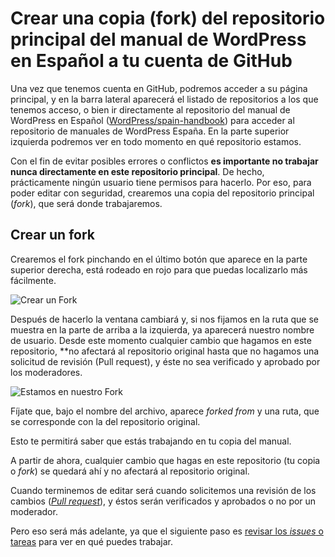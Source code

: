 # Crear una copia (fork) del repositorio principal del manual de WordPress en Español a tu cuenta de GitHub

Una vez que tenemos cuenta en GitHub, podremos acceder a su página principal, y en la barra lateral aparecerá el listado de repositorios a los que tenemos acceso, o bien ir directamente al repositorio del manual de WordPress en Español ([WordPress/spain-handbook](https://github.com/WordPress/spain-handbook)) para acceder al repositorio de manuales de WordPress España. En la parte superior izquierda podremos ver en todo momento en qué repositorio estamos.

Con el fin de evitar posibles errores o conflictos **es importante no trabajar nunca directamente en este repositorio principal**. De hecho, prácticamente ningún usuario tiene permisos para hacerlo. Por eso, para poder editar con seguridad, crearemos una copia del repositorio principal (_fork_), que será donde trabajaremos.

## Crear un fork

Crearemos el fork pinchando en el último botón que aparece en la parte superior derecha, está rodeado en rojo para que puedas localizarlo más fácilmente.

![Crear un Fork]( https://raw.githubusercontent.com/WordPress/spain-handbook/master/assets/Fork-crear.jpg)

Después de hacerlo la ventana cambiará y, si nos fijamos en la ruta que se muestra en la parte de arriba a la izquierda, ya aparecerá nuestro nombre de usuario. Desde este momento cualquier cambio que hagamos en este repositorio, **no afectará al repositorio original hasta que no hagamos una solicitud de revisión (Pull request), y éste no sea verificado y aprobado por los moderadores.

![Estamos en nuestro Fork](https://raw.githubusercontent.com/WordPress/spain-handbook/master/assets/Fork-estamos-en-fork.jpg)

Fíjate que, bajo el nombre del archivo, aparece _forked from_ y una ruta, que se corresponde con la del repositorio original.

Esto te permitirá saber que estás trabajando en tu copia del manual.

A partir de ahora, cualquier cambio que hagas en este repositorio (tu copia o _fork_) se quedará ahí y no afectará al repositorio original.

Cuando terminemos de editar será cuando solicitemos una revisión de los cambios ([_Pull request_](https://es.wordpress.org/team/handbook/manuales/github/pullrequest/)), y éstos serán verificados y aprobados o no por un moderador.

Pero eso será más adelante, ya que el siguiente paso es [revisar los _issues_ o tareas](https://es.wordpress.org/team/handbook/manuales/github/issues/) para ver en qué puedes trabajar.